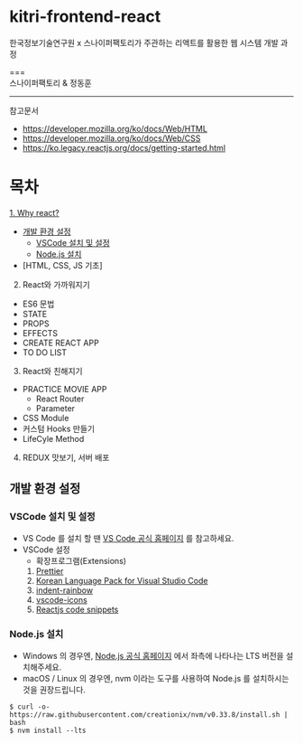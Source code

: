 # kitri-frontend-react
한국정보기술연구원 x 스나이퍼팩토리가 주관하는 리액트를 활용한 웹 시스템 개발 과정

===   
스나이퍼팩토리 & 정동훈
***

참고문서
- https://developer.mozilla.org/ko/docs/Web/HTML
- https://developer.mozilla.org/ko/docs/Web/CSS
- https://ko.legacy.reactjs.org/docs/getting-started.html

# 목차
[1. Why react?](#1.-Why-react?)
- [개발 환경 설정](#개발-환경-설정)
  - [VSCode 설치 및 설정](#VSCode-설치-및-설정)
  - [Node.js 설치](#Node.js-설치)
- [HTML, CSS, JS 기초]
  
2. React와 가까워지기
- ES6 문법
- STATE
- PROPS
- EFFECTS
- CREATE REACT APP
- TO DO LIST
 
3. React와 친해지기 
- PRACTICE MOVIE APP
  - React Router
  - Parameter
- CSS Module
- 커스텀 Hooks 만들기
- LifeCyle Method

4. REDUX 맛보기, 서버 배포
 


## 개발 환경 설정
### VSCode 설치 및 설정
- VS Code 를 설치 할 땐 [VS Code 공식 홈페이지](https://code.visualstudio.com/) 를 참고하세요.
- VSCode 설정
   - 확장프로그램(Extensions)
   1. [Prettier](https://marketplace.visualstudio.com/items?itemName=esbenp.prettier-vscode)
   2. [Korean Language Pack for Visual Studio Code](https://marketplace.visualstudio.com/items?itemName=MS-CEINTL.vscode-language-pack-ko)
   3. [indent-rainbow](https://marketplace.visualstudio.com/items?itemName=oderwat.indent-rainbow)
   4. [vscode-icons](https://marketplace.visualstudio.com/items?itemName=vscode-icons-team.vscode-icons)
   5. [Reactjs code snippets](https://marketplace.visualstudio.com/items?itemName=xabikos.ReactSnippets)
### Node.js 설치 
- Windows 의 경우엔, [Node.js 공식 홈페이지](https://nodejs.org/en) 에서 좌측에 나타나는 LTS 버전을 설치해주세요.
- macOS / Linux 의 경우엔, nvm 이라는 도구를 사용하여 Node.js 를 설치하시는 것을 권장드립니다.
```
$ curl -o- https://raw.githubusercontent.com/creationix/nvm/v0.33.8/install.sh | bash
$ nvm install --lts
```
